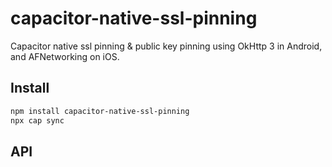 # capacitor-native-ssl-pinning

Capacitor native ssl pinning & public key pinning using OkHttp 3 in Android, and AFNetworking on iOS.

## Install

```bash
npm install capacitor-native-ssl-pinning
npx cap sync
```

## API

<docgen-index></docgen-index>

<docgen-api>
<!-- run docgen to generate docs from the source -->
<!-- More info: https://github.com/ionic-team/capacitor-docgen -->
</docgen-api>
